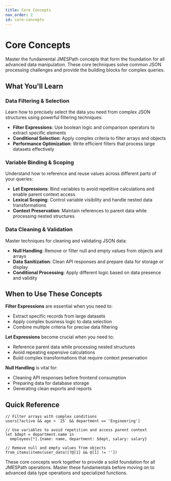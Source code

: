 ```yaml
---
title: Core Concepts
nav_order: 2
id: core-concepts
---
```


# Core Concepts

Master the fundamental JMESPath concepts that form the foundation for all advanced data manipulation. These core techniques solve common JSON processing challenges and provide the building blocks for complex queries.

## What You'll Learn

### Data Filtering & Selection
Learn how to precisely select the data you need from complex JSON structures using powerful filtering techniques:

- **Filter Expressions**: Use boolean logic and comparison operators to extract specific elements
- **Conditional Selection**: Apply complex criteria to filter arrays and objects
- **Performance Optimization**: Write efficient filters that process large datasets effectively

### Variable Binding & Scoping
Understand how to reference and reuse values across different parts of your queries:

- **Let Expressions**: Bind variables to avoid repetitive calculations and enable parent context access
- **Lexical Scoping**: Control variable visibility and handle nested data transformations
- **Context Preservation**: Maintain references to parent data while processing nested structures

### Data Cleaning & Validation
Master techniques for cleaning and validating JSON data:

- **Null Handling**: Remove or filter null and empty values from objects and arrays
- **Data Sanitization**: Clean API responses and prepare data for storage or display
- **Conditional Processing**: Apply different logic based on data presence and validity

## When to Use These Concepts

**Filter Expressions** are essential when you need to:
- Extract specific records from large datasets
- Apply complex business logic to data selection
- Combine multiple criteria for precise data filtering

**Let Expressions** become crucial when you need to:
- Reference parent data while processing nested structures
- Avoid repeating expensive calculations
- Build complex transformations that require context preservation

**Null Handling** is vital for:
- Cleaning API responses before frontend consumption
- Preparing data for database storage
- Generating clean exports and reports

## Quick Reference

```jmespath
// Filter arrays with complex conditions
users[?active && age > `25` && department == 'Engineering']

// Use variables to avoid repetition and access parent context
let $dept = department.name in
  employees[*].{name: name, department: $dept, salary: salary}

// Remove null and empty values from objects
from_items(items(user_data)[?@[1] && @[1] != ''])
```

These core concepts work together to provide a solid foundation for all JMESPath operations. Master these fundamentals before moving on to advanced data type operations and specialized functions.
